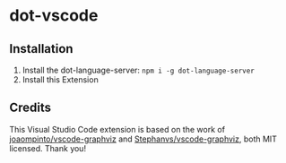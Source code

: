 # dot-vscode

## Installation
1. Install the dot-language-server: `npm i -g dot-language-server`
2. Install this Extension

## Credits
This Visual Studio Code extension is based on the work of [joaompinto/vscode-graphviz](https://github.com/joaompinto/vscode-graphviz) and [Stephanvs/vscode-graphviz](https://github.com/Stephanvs/vscode-graphviz), both MIT licensed. Thank you!
